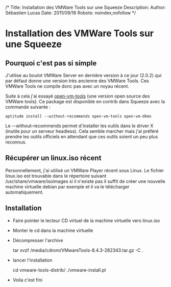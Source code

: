 /*
Title: Installation des VMWare Tools sur une Squeeze
Description: 
Author: Sébastien Lucas
Date: 2011/09/16
Robots: noindex,nofollow
*/
# Installation des VMWare Tools sur une Squeeze

## Pourquoi c'est pas si simple
J'utilise au boulot VMWare Server en dernière version à ce jour (2.0.2) qui par défaut donne une version très ancienne des VMWare Tools. Ces VMWare Tools ne compile donc pas avec un noyau récent.

Suite à cela j'ai essayé [open-vm-tools](http://open-vm-tools.sourceforge.net/) (une version open source des VMWare tools). Ce package est disponible en contrib dans Squeeze avec la commande suivante :

	
	aptitude install --without-recommends open-vm-tools open-vm-dkms

Le --without-recommends permet d'installer les outils dans le driver X (inutile pour un serveur headless). Cela semble marcher mais j'ai préféré prendre les outils officiels en attendant que ces outils soient un peu plus reconnus.
## Récupérer un linux.iso récent

Personnellement, j'ai utilisé un VMWare Player récent sous Linux. Le fichier linux.iso est trouvable dans le répertoire suivant /usr/share/vmware/isoimages si il n'existe pas il suffit de créer une nouvelle machine virtuelle debian par exemple et il va le télécharger automatiquement.
## Installation

*	Faire pointer le lecteur CD virtuel de la machine virtuelle vers linux.iso

*	Monter le cd dans la machine virtuelle

*	Décompresser l'archive

	
	tar xvzf /media/cdrom/VMwareTools-8.4.3-282343.tar.gz -C .


*	lancer l'installation

	
	cd vmware-tools-distrib/
	./vmware-install.pl


*	Voila c'est fini

